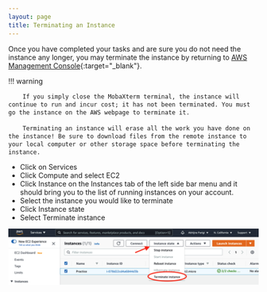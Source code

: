 ```yaml
---
layout: page
title: Terminating an Instance
---
```


Once you have completed your tasks and are sure you do not need the instance any longer, you may terminate the instance by returning to [AWS Management Console](https://us-west-1.console.aws.amazon.com/console/home?region=us-west-1){:target="_blank"}.

!!! warning

        If you simply close the MobaXterm terminal, the instance will continue to run and incur cost; it has not been terminated. You must go the instance on the AWS webpage to terminate it.

        Terminating an instance will erase all the work you have done on the instance! Be sure to download files from the remote instance to your local computer or other storage space before terminating the instance.

- Click on <span class="highlight_txt">Services</span>
- Click <span class="highlight_txt">Compute</span> and select <span class="highlight_txt">EC2</span>
- Click <span class="highlight_txt">Instance</span> on the Instances tab of the left side bar menu and it should bring you to the list of running instances on your account.
- Select the instance you would like to terminate
- Click <span class="highlight_txt">Instance state</span>
- Select <span class="highlight_txt">Terminate instance</span>

![Terminate](./images-aws/Terminate.png "terminate instance button")
